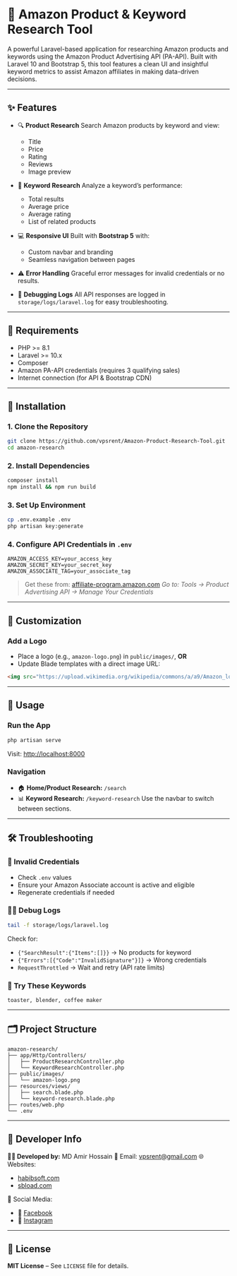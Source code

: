 # 🛒 Amazon Product & Keyword Research Tool

A powerful Laravel-based application for researching Amazon products and keywords using the Amazon Product Advertising API (PA-API). Built with Laravel 10 and Bootstrap 5, this tool features a clean UI and insightful keyword metrics to assist Amazon affiliates in making data-driven decisions.

---

## ✨ Features

* 🔍 **Product Research**
  Search Amazon products by keyword and view:

  * Title
  * Price
  * Rating
  * Reviews
  * Image preview

* 🔑 **Keyword Research**
  Analyze a keyword’s performance:

  * Total results
  * Average price
  * Average rating
  * List of related products

* 💻 **Responsive UI**
  Built with **Bootstrap 5** with:

  * Custom navbar and branding
  * Seamless navigation between pages

* ⚠️ **Error Handling**
  Graceful error messages for invalid credentials or no results.

* 🐛 **Debugging Logs**
  All API responses are logged in `storage/logs/laravel.log` for easy troubleshooting.

---

## 🧰 Requirements

* PHP >= 8.1
* Laravel >= 10.x
* Composer
* Amazon PA-API credentials (requires 3 qualifying sales)
* Internet connection (for API & Bootstrap CDN)

---

## 🚀 Installation

### 1. Clone the Repository

```bash
git clone https://github.com/vpsrent/Amazon-Product-Research-Tool.git
cd amazon-research
```

### 2. Install Dependencies

```bash
composer install
npm install && npm run build
```

### 3. Set Up Environment

```bash
cp .env.example .env
php artisan key:generate
```

### 4. Configure API Credentials in `.env`

```env
AMAZON_ACCESS_KEY=your_access_key
AMAZON_SECRET_KEY=your_secret_key
AMAZON_ASSOCIATE_TAG=your_associate_tag
```

> Get these from: [affiliate-program.amazon.com](https://affiliate-program.amazon.com)
> *Go to: Tools → Product Advertising API → Manage Your Credentials*

---

## 🎨 Customization

### Add a Logo

* Place a logo (e.g., `amazon-logo.png`) in `public/images/`,
  **OR**
* Update Blade templates with a direct image URL:

```html
<img src="https://upload.wikimedia.org/wikipedia/commons/a/a9/Amazon_logo.svg" alt="Amazon Logo" class="navbar-logo">
```

---

## 🧪 Usage

### Run the App

```bash
php artisan serve
```

Visit: [http://localhost:8000](http://localhost:8000)

### Navigation

* 🏠 **Home/Product Research:** `/search`
* 📊 **Keyword Research:** `/keyword-research`
  Use the navbar to switch between sections.

---

## 🛠️ Troubleshooting

### 🔐 Invalid Credentials

* Check `.env` values
* Ensure your Amazon Associate account is active and eligible
* Regenerate credentials if needed

### 🕵️‍♂️ Debug Logs

```bash
tail -f storage/logs/laravel.log
```

Check for:

* `{"SearchResult":{"Items":[]}}` → No products for keyword
* `{"Errors":[{"Code":"InvalidSignature"}]}` → Wrong credentials
* `RequestThrottled` → Wait and retry (API rate limits)

### 🧪 Try These Keywords

```text
toaster, blender, coffee maker
```

---

## 🗂️ Project Structure

```
amazon-research/
├── app/Http/Controllers/
│   ├── ProductResearchController.php
│   └── KeywordResearchController.php
├── public/images/
│   └── amazon-logo.png
├── resources/views/
│   ├── search.blade.php
│   └── keyword-research.blade.php
├── routes/web.php
└── .env
```

---

## 👤 Developer Info

**👨‍💻 Developed by:** MD Amir Hossain
📧 Email: [vpsrent@gmail.com](mailto:vpsrent@gmail.com)
🌐 Websites:

* [habibsoft.com](https://habibsoft.com)
* [sbload.com](https://sbload.com)

📱 Social Media:

* 📘 [Facebook](https://www.facebook.com/vpsrentpro)
* 📸 [Instagram](https://www.instagram.com/vpsrent/)

---

## 📜 License

**MIT License** – See `LICENSE` file for details.
